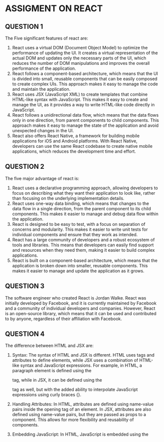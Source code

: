 # ASSIGMENT ON REACT

## QUESTION 1

The Five significant features of react are:

1. React uses a virtual DOM (Document Object Model) to optimize the performance of updating the UI. It creates a virtual representation of the actual DOM and updates only the necessary parts of the UI, which reduces the number of DOM manipulations and improves the overall performance of the application.
2. React follows a component-based architecture, which means that the UI is divided into small, reusable components that can be easily composed to create complex UIs. This approach makes it easy to manage the code and maintain the application.
3. React uses JSX (JavaScript XML) to create templates that combine HTML-like syntax with JavaScript. This makes it easy to create and manage the UI, as it provides a way to write HTML-like code directly in JavaScript.
4. React follows a unidirectional data flow, which means that the data flows only in one direction, from parent components to child components. This approach makes it easy to manage the state of the application and avoid unexpected changes in the UI.
5. React also offers React Native, a framework for building mobile applications for iOS and Android platforms. With React Native, developers can use the same React codebase to create native mobile applications, which reduces the development time and effort.

## QUESTION 2

The five major advantage of react is:

1. React uses a declarative programming approach, allowing developers to focus on describing what they want their application to look like, rather than focusing on the underlying implementation details.
2. React uses one-way data binding, which means that changes to the data flow in a single direction, from the parent component to its child components. This makes it easier to manage and debug data flow within the application.
3. React is designed to be easy to test, with a focus on separation of concerns and modularity. This makes it easier to write unit tests for individual components and ensure that they work as intended.
4. React has a large community of developers and a robust ecosystem of tools and libraries. This means that developers can easily find support and resources when they need them, making it easier to build complex applications.
5. React is built on a component-based architecture, which means that the application is broken down into smaller, reusable components. This makes it easier to manage and update the application as it grows.

## QUESTION 3

The software engineer who created React is Jordan Walke. React was initially developed by Facebook, and it is currently maintained by Facebook and a community of individual developers and companies. However, React is an open-source library, which means that it can be used and contributed to by anyone, regardless of their affiliation with Facebook.

## QUESTION 4

The difference between HTML and JSX are:

1. Syntax: The syntax of HTML and JSX is different. HTML uses tags and attributes to define elements, while JSX uses a combination of HTML-like syntax and JavaScript expressions. For example, in HTML, a paragraph element is defined using the <p> tag, while in JSX, it can be defined using the <p> tag as well, but with the added ability to interpolate JavaScript expressions using curly braces {}.

2. Handling Attributes: In HTML, attributes are defined using name-value pairs inside the opening tag of an element. In JSX, attributes are also defined using name-value pairs, but they are passed as props to a component. This allows for more flexibility and reusability of components.
3. Embedding JavaScript: In HTML, JavaScript is embedded using the <script> tag. In JSX, JavaScript can be embedded using curly braces {} anywhere in the markup. This allows for dynamic content and logic to be included directly in the markup.

## QUESTION 5

Browsers can't read JSX because they are designed to read and interpret HTML, CSS, and JavaScript code, but they do not natively understand JSX. JSX is a syntax extension for JavaScript that is used in frameworks such as React to allow developers to write code that resembles HTML markup.

To make JSX code readable by browsers, it needs to be transpiled into standard JavaScript code using a tool like Babel before it is served to the browser. Babel will convert JSX syntax into plain JavaScript code that the browser can interpret.

In other words, browsers are not capable of interpreting JSX because it is not a standard part of JavaScript. However, with the help of tools like Babel, developers can still use JSX to create dynamic web applications that can be rendered in the browser.
